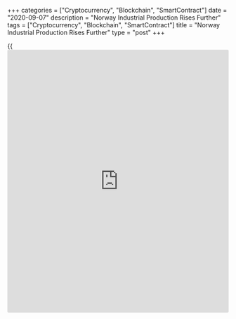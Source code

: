 +++
categories = ["Cryptocurrency", "Blockchain", "SmartContract"]
date = "2020-09-07"
description = "Norway Industrial Production Rises Further"
tags = ["Cryptocurrency", "Blockchain", "SmartContract"]
title = "Norway Industrial Production Rises Further"
type = "post"
+++

{{<iframe id="large-banner" src="https://www.bounty.group/#slide=18.0" width="100%" height="600" scrolling="no" style="border: 0px solid rgb(216, 221, 230); border-radius: 3px;">}}

Norway's industrial production rose at a faster rate in July, figures
from Statistics Norway showed on Monday.

Industrial production increased 7.4 percent year-on-year in July,
following a 3.1 percent rise in June and May.

Manufacturing output fell 6.1 percent annually in July, following an 7.1
percent decrease in the previous month.

Production in electricity, gas and steam grew 15.3 percent, while the
mining and quarrying output fell 22.5 percent.

Among the main industrial groupings, production of capital goods
decreased 15.9 percent in July, and intermediate goods output declined
10.1 percent.

Production of consumer goods declined 10.1 percent, while energy goods
output rose 15.8 percent.

Durable consumer goods production increased 13.9 percent, and production
of non-durable goods rose 2.3 percent.

On a month-on-month basis, industrial production grew 2.5 percent in
July, after a 1.8 percent fall in the preceding month.

For comments and feedback [contact](https://www.playgroundfx.com/contact/): editorial@rtt[news](https://www.letsplayfx.com/blog/forex-news-website/).com

[Economic News][1]

 **What parts of the world are seeing the best (and worst) economic
performances lately? Click[here][2] to check out our [Econ Scorecard][2]
and find out! See up-to-the-moment [ranking](https://www.playgroundfx.com/blog/crypto-exchange-ranking/)s for the best and worst
performers in [GDP][2], [unemployment rate][3], [inflation][4] and much
more.**

   1. www.rtt[news](https://www.letsplayfx.com/blog/forex-news-website/).com/Content/EconomicNews.aspx
   2. www.rtt[news](https://www.letsplayfx.com/blog/forex-news-website/).com/economic-scorecard/world-rank/GDP/highest-performance.aspx
   3. www.rtt[news](https://www.letsplayfx.com/blog/forex-news-website/).com/economic-scorecard/world-rank/unemployment-rate/lowest-performance.aspx
   4. www.rtt[news](https://www.letsplayfx.com/blog/forex-news-website/).com/economic-scorecard/world-rank/CPI/highest-performance.aspx